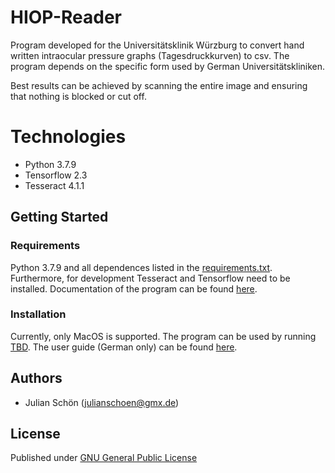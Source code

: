 # HIOP-Reader
Program developed for the Universitätsklinik Würzburg to convert hand written intraocular pressure graphs
(Tagesdruckkurven) to csv. The program depends on the specific form used by German Universitätskliniken.

Best results can be achieved by scanning the entire image and ensuring that nothing is blocked or
cut off.

# Technologies
* Python 3.7.9
* Tensorflow 2.3
* Tesseract 4.1.1

## Getting Started
### Requirements
Python 3.7.9 and all dependences listed in the [requirements.txt](requirements.txt). Furthermore, for
development Tesseract and Tensorflow need to be installed.
Documentation of the program can be found [here](docs/_build/html/index.html).

### Installation
Currently, only MacOS is supported. The program can be used by running [TBD](). The user guide (German only) can be found [here](Benutzerhandbuch.pdf).

## Authors

* Julian Schön (julianschoen@gmx.de)

## License
Published under [GNU General Public License](License.md)
